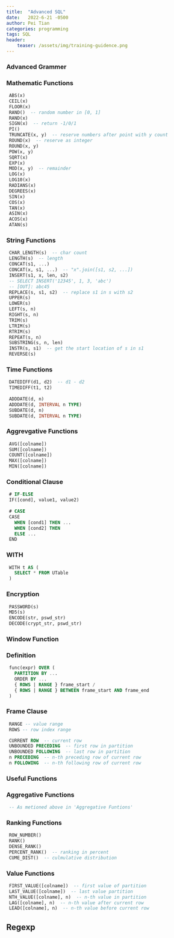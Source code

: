 ```yaml
---
title:  "Advanced SQL"
date:   2022-6-21 -0500
author: Pei Tian
categories: programming
tags: SQL 
header:
    teaser: /assets/img/training-guidence.png
---
```


### Advanced Grammer

### Mathematic Functions

```sql
 ABS(x)
 CEIL(x)
 FLOOR(x)
 RAND()  -- random number in [0, 1]
 RAND(x)
 SIGN(x)  -- return -1/0/1
 PI()
 TRUNCATE(x, y)  -- reserve numbers after point with y count
 ROUND(x)  -- reserve as integer
 ROUND(x, y)
 POW(x, y)
 SQRT(x)
 EXP(x)
 MOD(x, y)  -- remainder
 LOG(x)
 LOG10(x)
 RADIANS(x)
 DEGREES(x)
 SIN(x)
 COS(x)
 TAN(x)
 ASIN(x)
 ACOS(x)
 ATAN(s)
```

### String Functions

```sql
 CHAR_LENGTH(s)  -- char count
 LENGTH(s)  -- length
 CONCAT(s1, ...)
 CONCAT(x, s1, ...)  -- "x".join([s1, s2, ...])
 INSERT(s1, x, len, s2)
 -- SELECT INSERT('12345', 1, 3, 'abc')
 -- [OUT]: abc45
 REPLACE(s, s1, s2)  -- replace s1 in s with s2
 UPPER(s)
 LOWER(s)
 LEFT(s, n)
 RIGHT(s, n)
 TRIM(s)
 LTRIM(s)
 RTRIM(s)
 REPEAT(s, n)
 SUBSTRING(s, n, len)
 INSTR(s, s1)  -- get the start location of s in s1
 REVERSE(s)
```

### Time Functions

```sql
 DATEDIFF(d1, d2)  -- d1 - d2
 TIMEDIFF(t1, t2)
 
 ADDDATE(d, n)
 ADDDATE(d, INTERVAL n TYPE)
 SUBDATE(d, n)
 SUBDATE(d, INTERVAL n TYPE)
```

### Aggrevgative Functions

```sql
 AVG([colname])
 SUM([colname])
 COUNT([colname])
 MAX([colname])
 MIN([colname])
```

### Conditional Clause

```sql
 # IF-ELSE
 IF([cond], value1, value2)
 
 # CASE
 CASE
   WHEN [cond1] THEN ...
   WHEN [cond2] THEN
   ELSE ...
 END
```

### WITH

```sql
 WITH t AS (
   SELECT * FROM UTable
 )
```

### Encryption

```sql
 PASSWORD(s)
 MD5(s)
 ENCODE(str, pswd_str)
 DECODE(crypt_str, pswd_str)
```

### Window Function

### Definition

```sql
 func(expr) OVER (
   PARTITION BY ...
   ORDER BY ...
   { ROWS | RANGE } frame_start /
   { ROWS | RANGE } BETWEEN frame_start AND frame_end
 )
```

### Frame Clause

```sql
 RANGE -- value range
 ROWS -- row index range
```

```sql
 CURRENT ROW  -- current row
 UNBOUNDED PRECEDING  -- first row in partition
 UNBOUNDED FOLLOWING  -- last row in partition
 n PRECEDING  -- n-th preceding row of current row
 n FOLLOWING  -- n-th following row of current row
```

### Useful Functions

### Aggregative Functions

```sql
 -- As metioned above in 'Aggregative Funtions'
```

### Ranking Functions

```sql
 ROW_NUMBER()
 RANK()
 DENSE_RANK()
 PERCENT_RANK()  -- ranking in percent
 CUME_DIST()  -- culmulative distribution
```

### Value Functions

```sql
 FIRST_VALUE([colname])  -- first value of partition
 LAST_VALUE([colname])  -- last value partition
 NTH_VALUE([colname], n)  -- n-th value in partition
 LAG([colname], n)  -- n-th value after current row
 LEAD([colname], n)  -- n-th value before current row
```

## Regexp